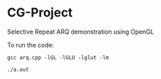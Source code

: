 # CG-Project
Selective Repeat ARQ demonstration using OpenGL

To run the code:

`gcc arq.cpp -lGL -lGLU -lglut -lm`

`./a.out`

